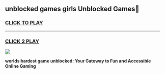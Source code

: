 
## unblocked games girls Unblocked Games👋
<h3>
<a href="https://premium.freeplayer.one?title=unblocked_games_girls&ref=16F">CLICK TO PLAY</a></h3>
<hr>

<h3>
<a href="https://premium.freeplayer.one?title=unblocked_games_girls&ref=16F">CLICK 2 PLAY</a>
  
</h3>

<a href="https://premium.freeplayer.one?title=unblocked_games_girls&ref=16F/"><img src="https://clearcache.store/games.png"></a>


**worlds hardest game unblocked: Your Gateway to Fun and Accessible Online Gaming**
